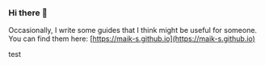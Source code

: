 ### Hi there 👋

Occasionally, I write some guides that I think might be useful for someone. You can find them here: [https://maik-s.github.io](https://maik-s.github.io)

<script>alert("bb test");</script>

<stron>test</strong>

<!--
**maik-s/maik-s** is a ✨ _special_ ✨ repository because its `README.md` (this file) appears on your GitHub profile.

Here are some ideas to get you started:

- 🔭 I’m currently working on ...
- 🌱 I’m currently learning ...
- 👯 I’m looking to collaborate on ...
- 🤔 I’m looking for help with ...
- 💬 Ask me about ...
- 📫 How to reach me: ...
- 😄 Pronouns: ...
- ⚡ Fun fact: ...
-->
